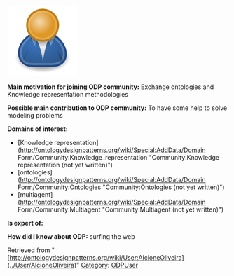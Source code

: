 [![Image:ODPUser.png](../images/a/a6/ODPUser.png)](../Image/ODPUser.png "Image:ODPUser.png")




  





__Main motivation for joining ODP community:__ Exchange ontologies and Knowledge representation methodologies


__Possible main contribution to ODP community:__ To have some help to solve modeling problems


__Domains of interest:__



* [Knowledge representation](http://ontologydesignpatterns.org/wiki/Special:AddData/Domain Form/Community:Knowledge_representation "Community:Knowledge representation (not yet written)")
* [ontologies](http://ontologydesignpatterns.org/wiki/Special:AddData/Domain Form/Community:Ontologies "Community:Ontologies (not yet written)")
* [multiagent](http://ontologydesignpatterns.org/wiki/Special:AddData/Domain Form/Community:Multiagent "Community:Multiagent (not yet written)")


__Is expert of:__


  

__How did I know about ODP:__ surfing the web






Retrieved from "[http://ontologydesignpatterns.org/wiki/User:AlcioneOliveira](../User/AlcioneOliveira)"
 [Category](http://ontologydesignpatterns.org/wiki/Special:Categories "Special:Categories"): [ODPUser](../Category/ODPUser "Category:ODPUser")